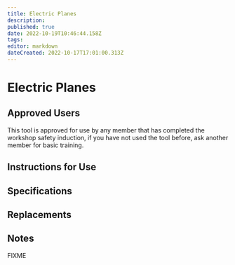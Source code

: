 ```yaml
---
title: Electric Planes
description: 
published: true
date: 2022-10-19T10:46:44.158Z
tags: 
editor: markdown
dateCreated: 2022-10-17T17:01:00.313Z
---
```


# Electric Planes

## Approved Users

This tool is approved for use by any member that has completed the workshop safety induction, if you have not used the tool before, ask another member for basic training.

## Instructions for Use

## Specifications

## Replacements

## Notes

FIXME
